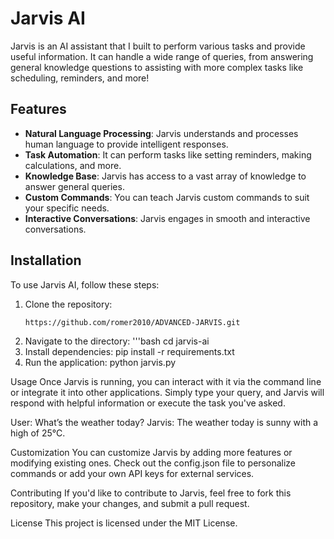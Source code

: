 # Jarvis AI

Jarvis is an AI assistant that I built to perform various tasks and provide useful information. It can handle a wide range of queries, from answering general knowledge questions to assisting with more complex tasks like scheduling, reminders, and more!

## Features

- **Natural Language Processing**: Jarvis understands and processes human language to provide intelligent responses.
- **Task Automation**: It can perform tasks like setting reminders, making calculations, and more.
- **Knowledge Base**: Jarvis has access to a vast array of knowledge to answer general queries.
- **Custom Commands**: You can teach Jarvis custom commands to suit your specific needs.
- **Interactive Conversations**: Jarvis engages in smooth and interactive conversations.

## Installation

To use Jarvis AI, follow these steps:

1. Clone the repository:
   ```bash
   https://github.com/romer2010/ADVANCED-JARVIS.git
2. Navigate to the directory:
   '''bash
   cd jarvis-ai
4. Install dependencies:
   pip install -r requirements.txt
5. Run the application:
   python jarvis.py

Usage
Once Jarvis is running, you can interact with it via the command line or integrate it into other applications. Simply type your query, and Jarvis will respond with helpful information or execute the task you've asked.

User: What’s the weather today?
Jarvis: The weather today is sunny with a high of 25°C.

Customization
You can customize Jarvis by adding more features or modifying existing ones. Check out the config.json file to personalize commands or add your own API keys for external services.

Contributing
If you'd like to contribute to Jarvis, feel free to fork this repository, make your changes, and submit a pull request.

License
This project is licensed under the MIT License.
